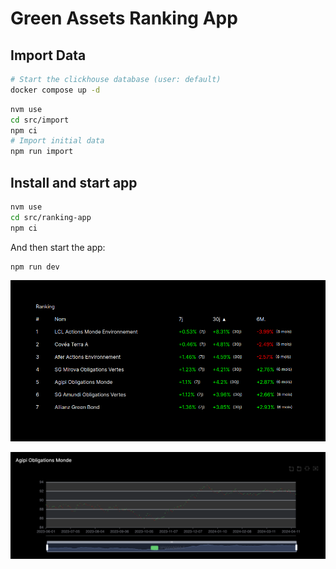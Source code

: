 # Green Assets Ranking App

## Import Data

```bash
# Start the clickhouse database (user: default)
docker compose up -d
```

```bash
nvm use
cd src/import
npm ci
# Import initial data
npm run import
```

## Install and start app

```bash
nvm use
cd src/ranking-app
npm ci
```

And then start the app:

```bash
npm run dev
```

![ScreenShot](screenshot.png)

![ScreenShot 2](screenshot_2.png)

